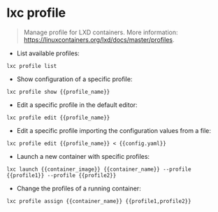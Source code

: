 # lxc profile

> Manage profile for LXD containers.
> More information: <https://linuxcontainers.org/lxd/docs/master/profiles>.

- List available profiles:

`lxc profile list`

- Show configuration of a specific profile:

`lxc profile show {{profile_name}}`

- Edit a specific profile in the default editor:

`lxc profile edit {{profile_name}}`

- Edit a specific profile importing the configuration values from a file:

`lxc profile edit {{profile_name}} < {{config.yaml}}`

- Launch a new container with specific profiles:

`lxc launch {{container_image}} {{container_name}} --profile {{profile1}} --profile {{profile2}}`

- Change the profiles of a running container:

`lxc profile assign {{container_name}} {{profile1,profile2}}`
